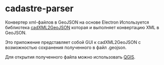 # cadastre-parser
Конвертер xml-файлов в GeoJSON на основе Electron
Используется библиотека [cadXML2GeoJSON](https://github.com/filippov70/cadXML2GeoJSON) которая и выполняет конвертацию XML в GeoJSON.

Это приложение представляет собой GUI к cadXML2GeoJSON с возможностью сохранения полученного в файл .geojson.

Для открытия полученного файла можно использовать [QGIS](http://qgis.org/ru/site/).
